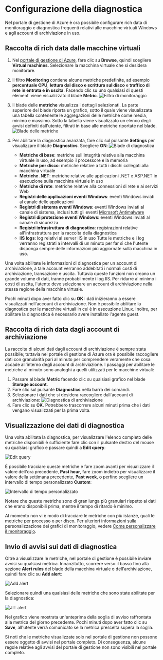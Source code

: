 <properties title="How to use diagnostics" pageTitle="How to use diagnostics" description="Learn how to set up diagnostics for your resources in Azure." authors="stepsic"  />

<tags ms.service="application-insights" ms.workload="tbd" ms.tgt_pltfrm="ibiza" ms.devlang="na" ms.topic="article" ms.date="01/01/1900" ms.author="stepsic"></tags>

# Configurazione della diagnostica

Nel portale di gestione di Azure è ora possibile configurare rich data di monitoraggio e diagnostica frequenti relativi alle macchine virtuali Windows e agli account di archiviazione in uso.

## Raccolta di rich data dalle macchine virtuali

1.  Nel [portale di gestione di Azure](https://portal.azure.com/), fare clic su **Browse**, quindi scegliere **Virtual machines**. Selezionare la macchina virtuale che si desidera monitorare.
2.  Il filtro **Monitoring** contiene alcune metriche predefinite, ad esempio **percentuale CPU**, **lettura dal disco e scrittura sul disco** e **traffico di rete in entrata e in uscita**. Facendo clic su uno qualsiasi di questi elementi viene visualizzato il blade **Metric**.
    ![Filtro di monitoraggio](./media/insights-how-to-use-diagnostics/Insights_VMMonitoringLens.png)
3.  Il blade delle **metriche** visualizza i dettagli selezionati. La parte superiore del blade riporta un grafico, sotto il quale viene visualizzata una tabella contenente le aggregazioni delle metriche come media, minimo e massimo. Sotto la tabella viene visualizzato un elenco degli avvisi definiti dall'utente, filtrati in base alle metriche riportate nel blade.
    ![Blade delle metriche](./media/insights-how-to-use-diagnostics/Insights_VMMetricBlade.png)
4.  Per abilitare la diagnostica avanzata, fare clic sul pulsante **Settings** per visualizzare il blade **Diagnostics**. Scegliere **ON**:
    ![Blade di diagnostica](./media/insights-how-to-use-diagnostics/Insights_VMDiagnosticsBlade.png)

    -   **Metriche di base**: metriche sull'integrità relative alla macchina virtuale in uso, ad esempio il processore e la memoria
    -   **Metriche per disco**: metriche relative a tutti i dischi collegati alla macchina virtuale
    -   **Metriche .NET**: metriche relative alle applicazioni .NET e ASP.NET in esecuzione sulla macchina virtuale in uso
    -   **Metriche di rete**: metriche relative alla connessioni di rete e ai servizi Web
    -   **Registri delle applicazioni eventi Windows**: eventi Windows inviati al canale delle applicazioni
    -   **Registri di sistema eventi Windows**: eventi Windows inviati al canale di sistema, inclusi tutti gli eventi [Microsoft Antimalware](http://go.microsoft.com/fwlink/?LinkID=404171&clcid=0x409)
    -   **Registri di protezione eventi Windows**: eventi Windows inviati al canale di sicurezza
    -   **Registri infrastruttura di diagnostica**: registrazioni relative all'infrastruttura per la raccolta della diagnostica
    -   **IIS logs**: log relativi al server IIS in uso
        Tutte le metriche e i log verranno registrati a intervalli di un minuto per far sì che l'utente disponga sempre delle informazioni più aggiornate sulla macchina in uso.

Una volta abilitate le informazioni di diagnostica per un account di archiviazione, a tale account verranno addebitati i normali costi di archiviazione, transazione e uscita. Tuttavia queste funzioni non creano un grande volume di dati, tranne probabilmente i log IIS. Per ridurre al minimo i costi di uscita, l'utente deve selezionare un account di archiviazione nella stessa regione della macchina virtuale.

Pochi minuti dopo aver fatto clic su **OK** i dati inizieranno a essere visualizzati nell'account di archiviazione. Non è possibile abilitare la diagnostica per le macchine virtuali in cui è in esecuzione Linux. Inoltre, per abilitare la diagnostica è necessario avere installato l'agente guest.

## Raccolta di rich data dagli account di archiviazione

La raccolta di alcuni dati dagli account di archiviazione è sempre stata possibile; tuttavia nel portale di gestione di Azure ora è possibile raccogliere dati con granularità pari al minuto per comprendere veramente che cosa accade all'interno degli account di archiviazione. I passaggi per abilitare le metriche al minuto sono analoghi a quelli utilizzati per le macchine virtuali:

1.  Passare al blade **Metric** facendo clic su qualsiasi grafico nel blade **Storage account**.
2.  Fare clic sul pulsante **Diagnostics** nella barra dei comandi.
3.  Selezionare i dati che si desidera raccogliere dall'account di archiviazione:
    ![Diagnostica di archiviazione](./media/insights-how-to-use-diagnostics/Insights_StorageDiagnostics.png)
4.  Fare clic su **OK**. Potrebbero trascorrere alcuni minuti prima che i dati vengano visualizzati per la prima volta.

## Visualizzazione dei dati di diagnostica

Una volta abilitata la diagnostica, per visualizzare l'elenco completo delle metriche disponibili è sufficiente fare clic con il pulsante destro del mouse su qualsiasi grafico e passare quindi a **Edit query**:

![Edit query](./media/insights-how-to-use-diagnostics/Insights_VMEditQuery.png)

È possibile tracciare queste metriche e fare zoom avanti per visualizzare il valore dell'ora precedente, **Past hour**, fare zoom indietro per visualizzare il valore della settimana precedente, **Past week**, o perfino scegliere un intervallo di tempo personalizzato **Custom**:

![Intervallo di tempo personalizzato](./media/insights-how-to-use-diagnostics/Insights_VMCustomTime.png)

Notare che queste metriche sono di gran lunga più granulari rispetto ai dati che erano disponibili prima, mentre il tempo di ritardo è minimo.

Al momento non vi è modo di tracciare le metriche con più istanze, quali le metriche per processo o per disco. Per ulteriori informazioni sulla personalizzazione dei grafici di monitoraggio, vedere [Come personalizzare il monitoraggio](http://go.microsoft.com/fwlink/?LinkID=394523&clcid=0x409).

## Invio di avvisi sui dati di diagnostica

Oltre a visualizzare le metriche, nel portale di gestione è possibile inviare avvisi su qualsiasi metrica. Innanzitutto, scorrere verso il basso fino alla sezione **Alert rules** del blade della macchina virtuale o dell'archiviazione, quindi fare clic su **Add alert**:

![Add alert](./media/insights-how-to-use-diagnostics/Insights_VMAlerts.png)

Selezionare quindi una qualsiasi delle metriche che sono state abilitate per la diagnostica:

![JIT alert](./media/insights-how-to-use-diagnostics/Insights_VMJITAlert.png)

Nel grafico viene mostrata un'anteprima della soglia di avviso raffrontata alla metrica del giorno precedente. Pochi minuti dopo aver fatto clic su **Save**, all'utente verrà comunicato se la metrica prescelta supera la soglia.

Si noti che le metriche visualizzate solo nel portale di gestione non possono essere oggetto di avvisi nel portale completo. Di conseguenza, alcune regole relative agli avvisi del portale di gestione non sono visibili nel portale completo.


